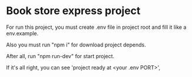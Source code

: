 # Book store express project
For run this project, you must create .env file in project root and fill it like a env.example.

Also you must run "npm i" for download project depends.

After all, run "npm run-dev" for start project.

If it's all right, you can see 'project ready at <your .env PORT>',  
